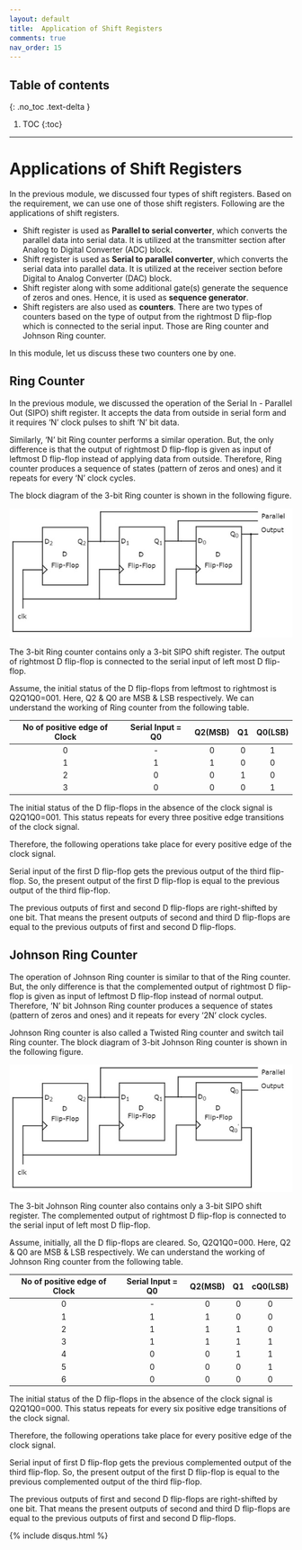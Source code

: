 ```yaml
---
layout: default
title:  Application of Shift Registers
comments: true
nav_order: 15
---
```


## Table of contents
{: .no_toc .text-delta }

1. TOC
{:toc}

---

# Applications of Shift Registers

In the previous module, we discussed four types of shift registers. Based on the requirement, we can use one of those shift registers. Following are the applications of shift registers.

* Shift register is used as **Parallel to serial converter**, which converts the parallel data into serial data. It is utilized at the transmitter section after Analog to Digital Converter (ADC) block.
* Shift register is used as **Serial to parallel converter**, which converts the serial data into parallel data. It is utilized at the receiver section before Digital to Analog Converter (DAC) block.
* Shift register along with some additional gate(s) generate the sequence of zeros and ones. Hence, it is used as **sequence generator**.
* Shift registers are also used as **counters**. There are two types of counters based on the type of output from the rightmost D flip-flop which is connected to the serial input. Those are Ring counter and Johnson Ring counter.

In this module, let us discuss these two counters one by one.

## Ring Counter
In the previous module, we discussed the operation of the Serial In - Parallel Out (SIPO) shift register. It accepts the data from outside in serial form and it requires ‘N’ clock pulses to shift ‘N’ bit data.

Similarly, ‘N’ bit Ring counter performs a similar operation. But, the only difference is that the output of rightmost D flip-flop is given as input of leftmost D flip-flop instead of applying data from outside. Therefore, Ring counter produces a sequence of states (pattern of zeros and ones) and it repeats for every ‘N’ clock cycles.

The block diagram of the 3-bit Ring counter is shown in the following figure.

<div style="text-align:center"><img src="../assets/images/ring_counter.jpg" /></div>

The 3-bit Ring counter contains only a 3-bit SIPO shift register. The output of rightmost D flip-flop is connected to the serial input of left most D flip-flop.

Assume, the initial status of the D flip-flops from leftmost to rightmost is Q2Q1Q0=001. Here, Q2 & Q0 are MSB & LSB respectively. We can understand the working of Ring counter from the following table.

|No of positive edge of Clock|  Serial Input = Q0 | Q2(MSB) |   Q1   |Q0(LSB)|
|:--------------------------:|:------------------:|:-------:|:------:|:-----:|
|0  |-  |0  |0  |1  |
|1  |1  |1  |0  |0  |
|2  |0  |0  |1  |0  |
|3  |0  |0  |0  |1  |


The initial status of the D flip-flops in the absence of the clock signal is Q2Q1Q0=001. This status repeats for every three positive edge transitions of the clock signal.

Therefore, the following operations take place for every positive edge of the clock signal.

Serial input of the first D flip-flop gets the previous output of the third flip-flop. So, the present output of the first D flip-flop is equal to the previous output of the third flip-flop.

The previous outputs of first and second D flip-flops are right-shifted by one bit. That means the present outputs of second and third D flip-flops are equal to the previous outputs of first and second D flip-flops.

## Johnson Ring Counter
The operation of Johnson Ring counter is similar to that of the Ring counter. But, the only difference is that the complemented output of rightmost D flip-flop is given as input of leftmost D flip-flop instead of normal output. Therefore, ‘N’ bit Johnson Ring counter produces a sequence of states (pattern of zeros and ones) and it repeats for every ‘2N’ clock cycles.

Johnson Ring counter is also called a Twisted Ring counter and switch tail Ring counter. The block diagram of 3-bit Johnson Ring counter is shown in the following figure.

<div style="text-align:center"><img src="../assets/images/twisted_ring_counter.jpg" /></div>

The 3-bit Johnson Ring counter also contains only a 3-bit SIPO shift register. The complemented output of rightmost D flip-flop is connected to the serial input of left most D flip-flop.

Assume, initially, all the D flip-flops are cleared. So, Q2Q1Q0=000. Here, Q2 & Q0 are MSB & LSB respectively. We can understand the working of Johnson Ring counter from the following table.

|No of positive edge of Clock|  Serial Input = Q0 | Q2(MSB) |   Q1   |cQ0(LSB)|
|:--------------------------:|:------------------:|:-------:|:------:|:------:|
|0  |-  |0  |0  |0  |
|1  |1  |1  |0  |0  |
|2  |1  |1  |1  |0  |
|3  |1  |1  |1  |1  |
|4  |0  |0  |1  |1  |
|5  |0  |0  |0  |1  |
|6  |0  |0  |0  |0  |


The initial status of the D flip-flops in the absence of the clock signal is Q2Q1Q0=000. This status repeats for every six positive edge transitions of the clock signal.

Therefore, the following operations take place for every positive edge of the clock signal.

Serial input of first D flip-flop gets the previous complemented output of the third flip-flop. So, the present output of the first D flip-flop is equal to the previous complemented output of the third flip-flop.

The previous outputs of first and second D flip-flops are right-shifted by one bit. That means the present outputs of second and third D flip-flops are equal to the previous outputs of first and second D flip-flops.


{% include disqus.html %}
